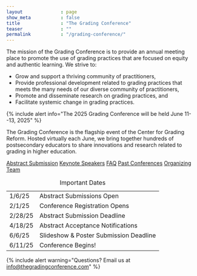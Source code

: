 ```yaml
---
layout              : page
show_meta           : false
title               : "The Grading Conference"
teaser              : ""
permalink           : "/grading-conference/"
---
```

The mission of the Grading Conference is to provide an annual meeting place to promote the use of grading practices that are focused on equity and authentic learning. We strive to: 
- Grow and support a thriving community of practitioners, 
- Provide professional development related to grading practices that meets the many needs of our diverse community of practitioners,
- Promote and disseminate research on grading practices, and
- Facilitate systemic change in grading practices.


{% include alert info="The 2025 Grading Conference will be held June 11--13, 2025" %}

The Grading Conference is the flagship event of the Center for Grading Reform.
Hosted virtually each June, we bring together hundreds of postsecondary educators to share innovations and
research related to grading in higher education.


<div class="button-group align-spaced text-center" >
        <a class="button small radius r15" href="/grading-conference/submission-information/">Abstract Submission</a>
        <a class="button small radius r15" href="/grading-conference/keynotes/">Keynote Speakers</a>
        <a class="button small radius r15" href="/grading-conference/conference-faq/">FAQ</a>
        <a class="button small radius r15" href="/past-conferences/">Past Conferences</a>
        <a class="button small radius r15" href="/grading-conference/organizing-team/">Organizing Team</a>
</div>


<table align="center">
<caption>Important Dates</caption>
<tr>
<td>1/6/25</td>
<td>Abstract Submissions Open</td>
</tr>
<tr>
<td>2/1/25</td>
<td>Conference Registration Opens</td>
</tr>
<tr>
<td>2/28/25</td>
<td>Abstract Submission Deadline</td>
</tr>
<tr>
<td>4/18/25</td>
<td>Abstract Acceptance Notifications</td>
</tr>
<tr>
<td>6/6/25</td>
<td>Slideshow & Poster Submission Deadline</td>
</tr>
<tr>
<td>6/11/25</td>
<td>Conference Begins!</td>
</tr>
</table>

{% include alert warning="Questions?  Email us at [info@thegradingconference.com](mailto:info@thegradingconference.com)" %}

